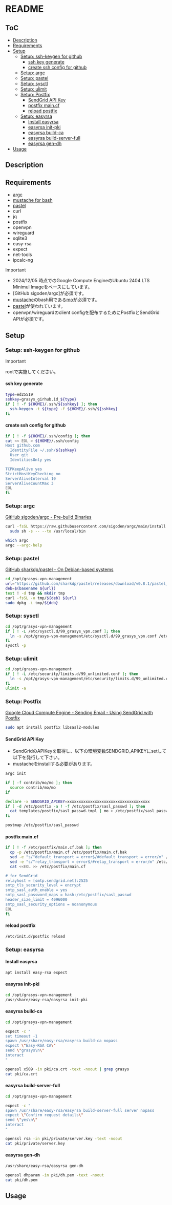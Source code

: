 # README

## ToC

<!-- mtoc-start -->

* [Description](#description)
* [Requirements](#requirements)
* [Setup](#setup)
  * [Setup: ssh-keygen for github](#setup-ssh-keygen-for-github)
    * [ssh key generate](#ssh-key-generate)
    * [create ssh config for github](#create-ssh-config-for-github)
  * [Setup: argc](#setup-argc)
  * [Setup: pastel](#setup-pastel)
  * [Setup: sysctl](#setup-sysctl)
  * [Setup: ulimit](#setup-ulimit)
  * [Setup: Postfix](#setup-postfix)
    * [SendGrid API Key](#sendgrid-api-key)
    * [postfix main.cf](#postfix-maincf)
    * [reload postfix](#reload-postfix)
  * [Setup: easyrsa](#setup-easyrsa)
    * [Install easyrsa](#install-easyrsa)
    * [easyrsa init-pki](#easyrsa-init-pki)
    * [easyrsa build-ca](#easyrsa-build-ca)
    * [easyrsa build-server-full](#easyrsa-build-server-full)
    * [easyrsa gen-dh](#easyrsa-gen-dh)
* [Usage](#usage)

<!-- mtoc-end -->

## Description

## Requirements

- [argc](https://github.com/sigoden/argc)
- [mustache for bash](https://github.com/tests-always-included/mo)
- [pastel](https://github.com/sharkdp/pastel)
- curl
- jq
- postfix
- openvpn
- wireguard
- sqlite3
- easy-rsa
- expect
- net-tools
- ipcalc-ng

> [!IMPORTANT]
>
> - 2024/12/05 時点でのGoogle Compute EngineのUbuntu 2404 LTS Minimul Imageをベースにしています。
> - [GitHub sigoden/argc]が必須です。
> - [mustache](https://mustache.github.io/)のbash用である[mo](https://github.com/tests-always-included/mo)が必須です。
> - [pastel](https://github.com/sharkdp/pastel)が使われています。
> - openvpn/wireguardのclient configを配布するためにPostfixとSendGrid APIが必須です。

## Setup

### Setup: ssh-keygen for github

> [!IMPORTANT]
> rootで実施してください。

#### ssh key generate

```bash
type=ed25519
sshkey=grasys_girhub.id_${type}
if [ ! -f ${HOME}/.ssh/${sshkey} ]; then
  ssh-keygen -t ${type} -f ${HOME}/.ssh/${sshkey}
fi
```

#### create ssh config for github

```bash
if [ ! -f ${HOME}/.ssh/config ]; then
cat << EOL > ${HOME}/.ssh/config
Host github.com
  IdentityFile ~/.ssh/${sshkey}
  User git
  IdentitiesOnly yes

TCPKeepAlive yes
StrictHostKeyChecking no
ServerAliveInterval 10
ServerAliveCountMax 3
EOL
fi
```

### Setup: argc

[GitHub sigoden/argc - Pre-bulld Binaries](https://github.com/sigoden/argc?tab=readme-ov-file#pre-built-binaries)

```bash
curl -fsSL https://raw.githubusercontent.com/sigoden/argc/main/install.sh | \
  sudo sh -s -- --to /usr/local/bin
```

```bash
which argc
argc --argc-help
```

### Setup: pastel

[GitHub sharkdp/pastel - On Debian-based systems](https://github.com/sharkdp/pastel?tab=readme-ov-file#on-debian-based-systems)

```bash
cd /opt/grasys-vpn-management
url="https://github.com/sharkdp/pastel/releases/download/v0.8.1/pastel_0.8.1_amd64.deb"
deb=$(basename ${url})
test ! -d tmp && mkdir tmp
curl -fsSL -o tmp/${deb} ${url}
sudo dpkg -i tmp/${deb}
```

### Setup: sysctl

```bash
cd /opt/grasys-vpn-management
if [ ! -L /etc/sysctl.d/99_grasys_vpn.conf ]; then
  ln -s /opt/grasys-vpn-management/etc/sysctl.d/99_grasys_vpn.conf /etc/sysctl.d/99_grasys_vpn.conf
fi
sysctl -p
```

### Setup: ulimit

```bash
cd /opt/grasys-vpn-management
if [ ! -L /etc/security/limits.d/99_unlimited.conf ]; then
  ln -s /opt/grasys-vpn-management/etc/security/limits.d/99_unlimited.conf /etc/security/limits.d/99_unlimited.conf
fi
ulimit -a
```

### Setup: Postfix

[Google Cloud Compute Engine - Sending Email - Using SendGrid with Postfix](https://cloud.google.com/compute/docs/tutorials/sending-mail/using-sendgrid?hl=ja)

```bash
sudo apt install postfix libsasl2-modules
```

#### SendGrid API Key

- SendGridのAPIKeyを取得し、以下の環境変数SENDGRID_APIKEYにsetして以下を発行して下さい。
- mustacheをinstallする必要があります。

```bash
argc init

if [ -f contrib/mo/mo ]; then
  source contrib/mo/mo
if 

declare -x SENDGRID_APIKEY=xxxxxxxxxxxxxxxxxxxxxxxxxxxxxxxxxxxx
if [ -d /etc/postfix -a ! -f /etc/postfix/sasl_passwd ]; then
  cat templates/postfix/sasl_passwd.tmpl | mo > /etc/postfix/sasl_passwd
fi

postmap /etc/postfix/sasl_passwd
```

#### postfix main.cf

```bash
if [ ! -f /etc/postfix/main.cf.bak ]; then
  cp -p /etc/postfix/main.cf /etc/postfix/main.cf.bak
  sed -e "s/^default_transport = error$/#default_transport = error/m" /etc/postfix/main.cf
  sed -e "s/^relay_transport = error$/#relay_transport = error/m" /etc/postfix/main.cf
  cat <<EOL >> /etc/postfix/main.cf

# for SendGrid
relayhost = [smtp.sendgrid.net]:2525
smtp_tls_security_level = encrypt
smtp_sasl_auth_enable = yes
smtp_sasl_password_maps = hash:/etc/postfix/sasl_passwd
header_size_limit = 4096000
smtp_sasl_security_options = noanonymous
EOL
fi
```

#### reload postfix

```bash
/etc/init.d/postfix reload
```

### Setup: easyrsa

#### Install easyrsa

```bash
apt install easy-rsa expect
```

#### easyrsa init-pki

```bash
cd /opt/grasys-vpn-management
/usr/share/easy-rsa/easyrsa init-pki
```

#### easyrsa build-ca

```bash
cd /opt/grasys-vpn-management

expect -c "
set timeout -1
spawn /usr/share/easy-rsa/easyrsa build-ca nopass
expect \"Easy-RSA CA\"
send \"grasys\n\"
interact
"

openssl x509 -in pki/ca.crt -text -noout | grep grasys
cat pki/ca.crt
```

#### easyrsa build-server-full

```bash
cd /opt/grasys-vpn-management

expect -c "
spawn /usr/share/easy-rsa/easyrsa build-server-full server nopass
expect \"Confirm request details\"
send \"yes\n\"
interact
"

openssl rsa -in pki/private/server.key -text -noout
cat pki/private/server.key
```

#### easyrsa gen-dh

```bash
/usr/share/easy-rsa/easyrsa gen-dh

openssl dhparam -in pki/dh.pem -text -noout
cat pki/dh.pem
```

## Usage
